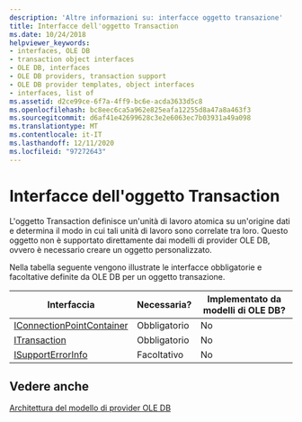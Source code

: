 ```yaml
---
description: 'Altre informazioni su: interfacce oggetto transazione'
title: Interfacce dell'oggetto Transaction
ms.date: 10/24/2018
helpviewer_keywords:
- interfaces, OLE DB
- transaction object interfaces
- OLE DB, interfaces
- OLE DB providers, transaction support
- OLE DB provider templates, object interfaces
- interfaces, list of
ms.assetid: d2ce99ce-6f7a-4ff9-bc6e-acda3633d5c8
ms.openlocfilehash: bc8eec6ca5a962e825eafa12255d8a47a8a463f3
ms.sourcegitcommit: d6af41e42699628c3e2e6063ec7b03931a49a098
ms.translationtype: MT
ms.contentlocale: it-IT
ms.lasthandoff: 12/11/2020
ms.locfileid: "97272643"
---
```

# <a name="transaction-object-interfaces"></a>Interfacce dell'oggetto Transaction

L'oggetto Transaction definisce un'unità di lavoro atomica su un'origine dati e determina il modo in cui tali unità di lavoro sono correlate tra loro. Questo oggetto non è supportato direttamente dai modelli di provider OLE DB, ovvero è necessario creare un oggetto personalizzato.

Nella tabella seguente vengono illustrate le interfacce obbligatorie e facoltative definite da OLE DB per un oggetto transazione.

|Interfaccia|Necessaria?|Implementato da modelli di OLE DB?|
|---------------|---------------|--------------------------------------|
|[IConnectionPointContainer](/windows/win32/api/ocidl/nn-ocidl-iconnectionpointcontainer)|Obbligatorio|No|
|[ITransaction](/previous-versions/windows/desktop/ms723053(v=vs.85))|Obbligatorio|No|
|[ISupportErrorInfo](/previous-versions/windows/desktop/ms715816(v=vs.85))|Facoltativo|No|

## <a name="see-also"></a>Vedere anche

[Architettura del modello di provider OLE DB](../../data/oledb/ole-db-provider-template-architecture.md)<br/>

